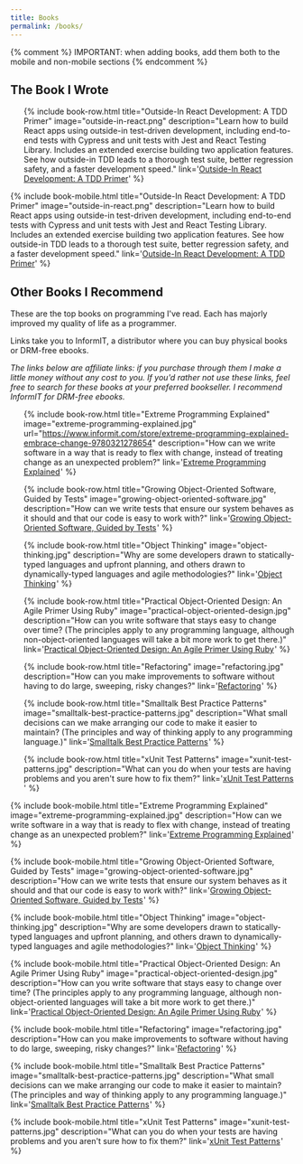 ```yaml
---
title: Books
permalink: /books/
---
```


{% comment %}
IMPORTANT: when adding books, add them both to the mobile and non-mobile sections
{% endcomment %}

## The Book I Wrote

<ul class="media-list d-none d-md-block">

{% include book-row.html
  title="Outside-In React Development: A TDD Primer"
  image="outside-in-react.png"
  description="Learn how to build React apps using outside-in test-driven development, including end-to-end tests with Cypress and unit tests with Jest and React Testing Library. Includes an extended exercise building two application features. See how outside-in TDD leads to a thorough test suite, better regression safety, and a faster development speed."
  link='<a href="https://leanpub.com/outside-in-react-development">Outside-In React Development: A TDD Primer</a>'
%}

</ul>

<div class="d-block d-md-none">

{% include book-mobile.html
  title="Outside-In React Development: A TDD Primer"
  image="outside-in-react.png"
  description="Learn how to build React apps using outside-in test-driven development, including end-to-end tests with Cypress and unit tests with Jest and React Testing Library. Includes an extended exercise building two application features. See how outside-in TDD leads to a thorough test suite, better regression safety, and a faster development speed."
  link='<a href="https://leanpub.com/outside-in-react-development">Outside-In React Development: A TDD Primer</a>'
%}

</div>

## Other Books I Recommend

These are the top books on programming I've read. Each has majorly improved my quality of life as a programmer.

Links take you to InformIT, a distributor where you can buy physical books or DRM-free ebooks.

*The links below are affiliate links: if you purchase through them I make a little money without any cost to you. If you'd rather not use these links, feel free to search for these books at your preferred bookseller. I recommend InformIT for DRM-free ebooks.*

<ul class="media-list d-none d-md-block">

{% include book-row.html
  title="Extreme Programming Explained"
  image="extreme-programming-explained.jpg"
  url="https://www.informit.com/store/extreme-programming-explained-embrace-change-9780321278654"
  description="How can we write software in a way that is ready to flex with change, instead of treating change as an unexpected problem?"
  link='<a href="https://click.linksynergy.com/link?id=JlUaUff9Alw&offerid=145238.173981&type=2&murl=https%3A%2F%2Fwww.informit.com%2Ftitle%2F9780321278654">Extreme Programming Explained</a><IMG border=0 width=1 height=1 src="https://ad.linksynergy.com/fs-bin/show?id=JlUaUff9Alw&bids=145238.173981&type=2&subid=0" >'
%}

{% include book-row.html
  title="Growing Object-Oriented Software, Guided by Tests"
  image="growing-object-oriented-software.jpg"
  description="How can we write tests that ensure our system behaves as it should and that our code is easy to work with?"
  link='<a href="https://click.linksynergy.com/link?id=JlUaUff9Alw&offerid=145238.681793&type=2&murl=https%3A%2F%2Fwww.informit.com%2Ftitle%2F9780321503626">Growing Object-Oriented Software, Guided by Tests</a><IMG border=0 width=1 height=1 src="https://ad.linksynergy.com/fs-bin/show?id=JlUaUff9Alw&bids=145238.681793&type=2&subid=0" >'
%}

{% include book-row.html
  title="Object Thinking"
  image="object-thinking.jpg"
  description="Why are some developers drawn to statically-typed languages and upfront planning, and others drawn to dynamically-typed languages and agile methodologies?"
  link='<a href="https://click.linksynergy.com/link?id=JlUaUff9Alw&offerid=145238.2190054&type=2&murl=https%3A%2F%2Fwww.informit.com%2Ftitle%2F9780735691308">Object Thinking</a><IMG border=0 width=1 height=1 src="https://ad.linksynergy.com/fs-bin/show?id=JlUaUff9Alw&bids=145238.2190054&type=2&subid=0" >'
%}

{% include book-row.html
  title="Practical Object-Oriented Design: An Agile Primer Using Ruby"
  image="practical-object-oriented-design.jpg"
  description="How can you write software that stays easy to change over time? (The principles apply to any programming language, although non-object-oriented languages will take a bit more work to get there.)"
  link='<a href="https://click.linksynergy.com/link?id=JlUaUff9Alw&offerid=145238.2461762&type=2&murl=https%3A%2F%2Fwww.informit.com%2Ftitle%2F9780134456478">Practical Object-Oriented Design: An Agile Primer Using Ruby</a><IMG border=0 width=1 height=1 src="https://ad.linksynergy.com/fs-bin/show?id=JlUaUff9Alw&bids=145238.2461762&type=2&subid=0" >'
%}

{% include book-row.html
  title="Refactoring"
  image="refactoring.jpg"
  description="How can you make improvements to software without having to do large, sweeping, risky changes?"
  link='<a href="https://click.linksynergy.com/link?id=JlUaUff9Alw&offerid=145238.2754839&type=2&murl=https%3A%2F%2Fwww.informit.com%2Ftitle%2F9780134757599">Refactoring</a><IMG border=0 width=1 height=1 src="https://ad.linksynergy.com/fs-bin/show?id=JlUaUff9Alw&bids=145238.2754839&type=2&subid=0" >'
%}

{% include book-row.html
  title="Smalltalk Best Practice Patterns"
  image="smalltalk-best-practice-patterns.jpg"
  description="What small decisions can we make arranging our code to make it easier to maintain? (The principles and way of thinking apply to any programming language.)"
  link='<a href="https://click.linksynergy.com/link?id=JlUaUff9Alw&offerid=145238.163529&type=2&murl=https%3A%2F%2Fwww.informit.com%2Ftitle%2F9780134769042">Smalltalk Best Practice Patterns</a><IMG border=0 width=1 height=1 src="https://ad.linksynergy.com/fs-bin/show?id=JlUaUff9Alw&bids=145238.163529&type=2&subid=0" >'
%}

{% include book-row.html
  title="xUnit Test Patterns"
  image="xunit-test-patterns.jpg"
  description="What can you do when your tests are having problems and you aren't sure how to fix them?"
  link='<a href="https://click.linksynergy.com/link?id=JlUaUff9Alw&offerid=145238.1694771&type=2&murl=https%3A%2F%2Fwww.informit.com%2Ftitle%2F9780132800051">xUnit Test Patterns</a><IMG border=0 width=1 height=1 src="https://ad.linksynergy.com/fs-bin/show?id=JlUaUff9Alw&bids=145238.1694771&type=2&subid=0" >'
%}

</ul>

<div class="d-block d-md-none">

{% include book-mobile.html
  title="Extreme Programming Explained"
  image="extreme-programming-explained.jpg"
  description="How can we write software in a way that is ready to flex with change, instead of treating change as an unexpected problem?"
  link='<a href="https://click.linksynergy.com/link?id=JlUaUff9Alw&offerid=145238.173981&type=2&murl=https%3A%2F%2Fwww.informit.com%2Ftitle%2F9780321278654">Extreme Programming Explained</a><IMG border=0 width=1 height=1 src="https://ad.linksynergy.com/fs-bin/show?id=JlUaUff9Alw&bids=145238.173981&type=2&subid=0" >'
%}

{% include book-mobile.html
  title="Growing Object-Oriented Software, Guided by Tests"
  image="growing-object-oriented-software.jpg"
  description="How can we write tests that ensure our system behaves as it should and that our code is easy to work with?"
  link='<a href="https://click.linksynergy.com/link?id=JlUaUff9Alw&offerid=145238.681793&type=2&murl=https%3A%2F%2Fwww.informit.com%2Ftitle%2F9780321503626">Growing Object-Oriented Software, Guided by Tests</a><IMG border=0 width=1 height=1 src="https://ad.linksynergy.com/fs-bin/show?id=JlUaUff9Alw&bids=145238.681793&type=2&subid=0" >'
%}

{% include book-mobile.html
  title="Object Thinking"
  image="object-thinking.jpg"
  description="Why are some developers drawn to statically-typed languages and upfront planning, and others drawn to dynamically-typed languages and agile methodologies?"
  link='<a href="https://click.linksynergy.com/link?id=JlUaUff9Alw&offerid=145238.2190054&type=2&murl=https%3A%2F%2Fwww.informit.com%2Ftitle%2F9780735691308">Object Thinking</a><IMG border=0 width=1 height=1 src="https://ad.linksynergy.com/fs-bin/show?id=JlUaUff9Alw&bids=145238.2190054&type=2&subid=0" >'
%}

{% include book-mobile.html
  title="Practical Object-Oriented Design: An Agile Primer Using Ruby"
  image="practical-object-oriented-design.jpg"
  description="How can you write software that stays easy to change over time? (The principles apply to any programming language, although non-object-oriented languages will take a bit more work to get there.)"
  link='<a href="https://click.linksynergy.com/link?id=JlUaUff9Alw&offerid=145238.2461762&type=2&murl=https%3A%2F%2Fwww.informit.com%2Ftitle%2F9780134456478">Practical Object-Oriented Design: An Agile Primer Using Ruby</a><IMG border=0 width=1 height=1 src="https://ad.linksynergy.com/fs-bin/show?id=JlUaUff9Alw&bids=145238.2461762&type=2&subid=0" >'
%}

{% include book-mobile.html
  title="Refactoring"
  image="refactoring.jpg"
  description="How can you make improvements to software without having to do large, sweeping, risky changes?"
  link='<a href="https://click.linksynergy.com/link?id=JlUaUff9Alw&offerid=145238.2754839&type=2&murl=https%3A%2F%2Fwww.informit.com%2Ftitle%2F9780134757599">Refactoring</a><IMG border=0 width=1 height=1 src="https://ad.linksynergy.com/fs-bin/show?id=JlUaUff9Alw&bids=145238.2754839&type=2&subid=0" >'
%}

{% include book-mobile.html
  title="Smalltalk Best Practice Patterns"
  image="smalltalk-best-practice-patterns.jpg"
  description="What small decisions can we make arranging our code to make it easier to maintain? (The principles and way of thinking apply to any programming language.)"
  link='<a href="https://click.linksynergy.com/link?id=JlUaUff9Alw&offerid=145238.163529&type=2&murl=https%3A%2F%2Fwww.informit.com%2Ftitle%2F9780134769042">Smalltalk Best Practice Patterns</a><IMG border=0 width=1 height=1 src="https://ad.linksynergy.com/fs-bin/show?id=JlUaUff9Alw&bids=145238.163529&type=2&subid=0" >'
%}

{% include book-mobile.html
  title="xUnit Test Patterns"
  image="xunit-test-patterns.jpg"
  description="What can you do when your tests are having problems and you aren't sure how to fix them?"
  link='<a href="https://click.linksynergy.com/link?id=JlUaUff9Alw&offerid=145238.1694771&type=2&murl=https%3A%2F%2Fwww.informit.com%2Ftitle%2F9780132800051">xUnit Test Patterns</a><IMG border=0 width=1 height=1 src="https://ad.linksynergy.com/fs-bin/show?id=JlUaUff9Alw&bids=145238.1694771&type=2&subid=0" >'
%}

</div>
